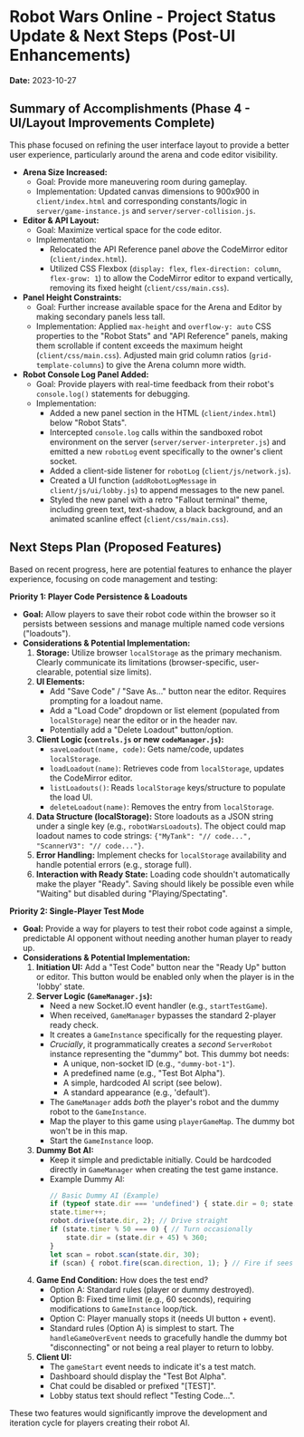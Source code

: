 # Robot Wars Online - Project Status Update & Next Steps (Post-UI Enhancements)

**Date:** 2023-10-27

## Summary of Accomplishments (Phase 4 - UI/Layout Improvements Complete)

This phase focused on refining the user interface layout to provide a better user experience, particularly around the arena and code editor visibility.

*   **Arena Size Increased:**
    *   Goal: Provide more maneuvering room during gameplay.
    *   Implementation: Updated canvas dimensions to 900x900 in `client/index.html` and corresponding constants/logic in `server/game-instance.js` and `server/server-collision.js`.
*   **Editor & API Layout:**
    *   Goal: Maximize vertical space for the code editor.
    *   Implementation:
        *   Relocated the API Reference panel *above* the CodeMirror editor (`client/index.html`).
        *   Utilized CSS Flexbox (`display: flex`, `flex-direction: column`, `flex-grow: 1`) to allow the CodeMirror editor to expand vertically, removing its fixed height (`client/css/main.css`).
*   **Panel Height Constraints:**
    *   Goal: Further increase available space for the Arena and Editor by making secondary panels less tall.
    *   Implementation: Applied `max-height` and `overflow-y: auto` CSS properties to the "Robot Stats" and "API Reference" panels, making them scrollable if content exceeds the maximum height (`client/css/main.css`). Adjusted main grid column ratios (`grid-template-columns`) to give the Arena column more width.
*   **Robot Console Log Panel Added:**
    *   Goal: Provide players with real-time feedback from their robot's `console.log()` statements for debugging.
    *   Implementation:
        *   Added a new panel section in the HTML (`client/index.html`) below "Robot Stats".
        *   Intercepted `console.log` calls within the sandboxed robot environment on the server (`server/server-interpreter.js`) and emitted a new `robotLog` event specifically to the owner's client socket.
        *   Added a client-side listener for `robotLog` (`client/js/network.js`).
        *   Created a UI function (`addRobotLogMessage` in `client/js/ui/lobby.js`) to append messages to the new panel.
        *   Styled the new panel with a retro "Fallout terminal" theme, including green text, text-shadow, a black background, and an animated scanline effect (`client/css/main.css`).

## Next Steps Plan (Proposed Features)

Based on recent progress, here are potential features to enhance the player experience, focusing on code management and testing:

**Priority 1: Player Code Persistence & Loadouts**

*   **Goal:** Allow players to save their robot code within the browser so it persists between sessions and manage multiple named code versions ("loadouts").
*   **Considerations & Potential Implementation:**
    1.  **Storage:** Utilize browser `localStorage` as the primary mechanism. Clearly communicate its limitations (browser-specific, user-clearable, potential size limits).
    2.  **UI Elements:**
        *   Add "Save Code" / "Save As..." button near the editor. Requires prompting for a loadout name.
        *   Add a "Load Code" dropdown or list element (populated from `localStorage`) near the editor or in the header nav.
        *   Potentially add a "Delete Loadout" button/option.
    3.  **Client Logic (`controls.js` or new `codeManager.js`):**
        *   `saveLoadout(name, code)`: Gets name/code, updates `localStorage`.
        *   `loadLoadout(name)`: Retrieves code from `localStorage`, updates the CodeMirror editor.
        *   `listLoadouts()`: Reads `localStorage` keys/structure to populate the load UI.
        *   `deleteLoadout(name)`: Removes the entry from `localStorage`.
    4.  **Data Structure (localStorage):** Store loadouts as a JSON string under a single key (e.g., `robotWarsLoadouts`). The object could map loadout names to code strings: `{"MyTank": "// code...", "ScannerV3": "// code..."}`.
    5.  **Error Handling:** Implement checks for `localStorage` availability and handle potential errors (e.g., storage full).
    6.  **Interaction with Ready State:** Loading code shouldn't automatically make the player "Ready". Saving should likely be possible even while "Waiting" but disabled during "Playing/Spectating".

**Priority 2: Single-Player Test Mode**

*   **Goal:** Provide a way for players to test their robot code against a simple, predictable AI opponent without needing another human player to ready up.
*   **Considerations & Potential Implementation:**
    1.  **Initiation UI:** Add a "Test Code" button near the "Ready Up" button or editor. This button would be enabled only when the player is in the 'lobby' state.
    2.  **Server Logic (`GameManager.js`):**
        *   Need a new Socket.IO event handler (e.g., `startTestGame`).
        *   When received, `GameManager` bypasses the standard 2-player ready check.
        *   It creates a `GameInstance` specifically for the requesting player.
        *   *Crucially*, it programmatically creates a *second* `ServerRobot` instance representing the "dummy" bot. This dummy bot needs:
            *   A unique, non-socket ID (e.g., `"dummy-bot-1"`).
            *   A predefined name (e.g., "Test Bot Alpha").
            *   A simple, hardcoded AI script (see below).
            *   A standard appearance (e.g., 'default').
        *   The `GameManager` adds *both* the player's robot and the dummy robot to the `GameInstance`.
        *   Map the player to this game using `playerGameMap`. The dummy bot won't be in this map.
        *   Start the `GameInstance` loop.
    3.  **Dummy Bot AI:**
        *   Keep it simple and predictable initially. Could be hardcoded directly in `GameManager` when creating the test game instance.
        *   Example Dummy AI:
            ```javascript
            // Basic Dummy AI (Example)
            if (typeof state.dir === 'undefined') { state.dir = 0; state.timer = 0; }
            state.timer++;
            robot.drive(state.dir, 2); // Drive straight
            if (state.timer % 50 === 0) { // Turn occasionally
                state.dir = (state.dir + 45) % 360;
            }
            let scan = robot.scan(state.dir, 30);
            if (scan) { robot.fire(scan.direction, 1); } // Fire if sees something
            ```
    4.  **Game End Condition:** How does the test end?
        *   Option A: Standard rules (player or dummy destroyed).
        *   Option B: Fixed time limit (e.g., 60 seconds), requiring modifications to `GameInstance` loop/tick.
        *   Option C: Player manually stops it (needs UI button + event).
        *   Standard rules (Option A) is simplest to start. The `handleGameOverEvent` needs to gracefully handle the dummy bot "disconnecting" or not being a real player to return to lobby.
    5.  **Client UI:**
        *   The `gameStart` event needs to indicate it's a test match.
        *   Dashboard should display the "Test Bot Alpha".
        *   Chat could be disabled or prefixed "[TEST]".
        *   Lobby status text should reflect "Testing Code...".

These two features would significantly improve the development and iteration cycle for players creating their robot AI.